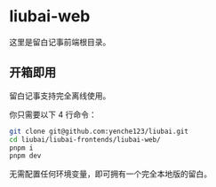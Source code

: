 # liubai-web

这里是留白记事前端根目录。

## 开箱即用

留白记事支持完全离线使用。

你只需要以下 4 行命令：

```bash
git clone git@github.com:yenche123/liubai.git
cd liubai/liubai-frontends/liubai-web/
pnpm i
pnpm dev
```

无需配置任何环境变量，即可拥有一个完全本地版的留白。